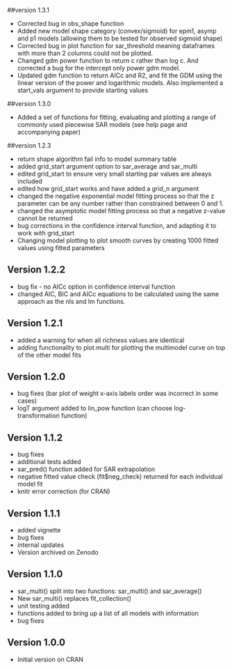 
##version 1.3.1
  * Corrected bug in obs_shape function
  * Added new model shape category (convex/sigmoid) for epm1, asymp
    and p1 models (allowing them to be tested for observed sigmoid shape)
  * Corrected bug in plot function for sar_threshold meaning dataframes with more
    than 2 columns could not be plotted.
  * Changed gdm power function to return c rather than log c. And corrected a bug
    for the intercept only power gdm model.
  * Updated gdm function to return AICc and R2, and fit the GDM using the linear version of the
    power and logarithmic models. Also implemented a start_vals argument to provide starting values

##version 1.3.0
  * Added a set of functions for fitting, evaluating and plotting a range of commonly 
    used piecewise SAR models (see help page and accompanying paper)

##version 1.2.3
  * return shape algorithm fail info to model summary table
  * added grid_start argument option to sar_average and sar_multi
  * edited grid_start to ensure very small starting par values are always included
  * edited how grid_start works and have added a grid_n argument
  * changed the negative exponential model fitting process so that the z parameter can
    be any number rather than constrained between 0 and 1.
  * changed the asymptotic model fitting process so that a negative z-value cannot be returned
  * bug corrections in the confidence interval function, and adapting it to work with
    grid_start
  * Changing model plotting to plot smooth curves by creating 1000 fitted values
    using fitted parameters

## Version 1.2.2
  * bug fix - no AICc option in confidence interval function
  * changed AIC, BIC and AICc equations to be calculated using
    the same approach as the nls and lm functions.

## Version 1.2.1
  * added a warning for when all richness values are identical
  * adding functionality to plot.multi for plotting the multimodel curve on top of the other model fits

## Version 1.2.0
  * bug fixes (bar plot of weight x-axis labels order was incorrect in some cases)
  * logT argument added to lin_pow function (can choose log-transformation function)

## Version 1.1.2
  * bug fixes
  * additional tests added
  * sar_pred() function added for SAR extrapolation
  * negative fitted value check (fit$neg_check) returned for each individual model fit
  * knitr error correction (for CRAN)
  
## Version 1.1.1
 * added vignette
 * bug fixes
 * internal updates
 * Version archived on Zenodo

## Version 1.1.0  
  * sar_multi() split into two functions: sar_multi() and sar_average()
  * New sar_multi() replaces fit_collection()
  * unit testing added
  * functions added to bring up a list of all models with information
  * bug fixes
  
  
## Version 1.0.0

  * Initial version on CRAN
  
